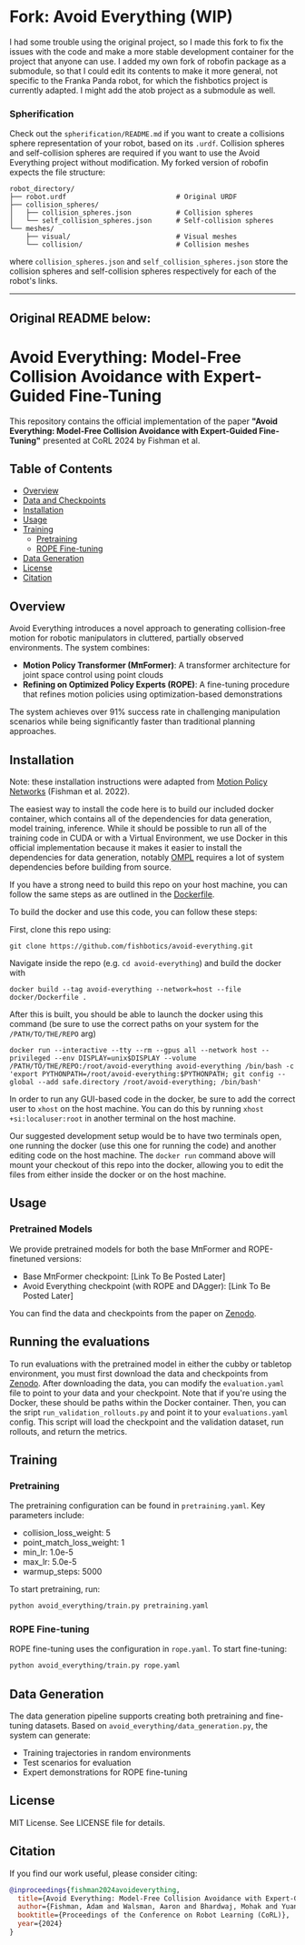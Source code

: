 # Fork: Avoid Everything (WIP)

I had some trouble using the original project, so I made this fork to fix the issues with the code and make a more stable development container for the project that anyone can use. I added my own fork of robofin package as a submodule, so that I could edit its contents to make it more general, not specific to the Franka Panda robot, for which the fishbotics project is currently adapted. I might add the atob project as a submodule as well. 

### Spherification

Check out the `spherification/README.md` if you want to create a collisions sphere representation of your robot, based on its `.urdf`. Collision spheres and self-collision spheres are required if you want to use the Avoid Everything project without modification. My forked version of robofin expects the file structure:
```
robot_directory/
├── robot.urdf                           # Original URDF
├── collision_spheres/
│   ├── collision_spheres.json           # Collision spheres
│   └── self_collision_spheres.json      # Self-collision spheres
└── meshes/
    ├── visual/                          # Visual meshes
    └── collision/                       # Collision meshes
```
where `collision_spheres.json` and `self_collision_spheres.json` store the collision spheres and self-collision spheres respectively for each of the robot's links.

---
Original README below:
---

# Avoid Everything: Model-Free Collision Avoidance with Expert-Guided Fine-Tuning

This repository contains the official implementation of the paper **"Avoid Everything: Model-Free Collision Avoidance with Expert-Guided Fine-Tuning"** presented at CoRL 2024 by Fishman et al.

## Table of Contents

- [Overview](#overview)
- [Data and Checkpoints](#data-and-checkpoints)
- [Installation](#installation)
- [Usage](#usage)
- [Training](#training)
  - [Pretraining](#pretraining)
  - [ROPE Fine-tuning](#rope-fine-tuning)
- [Data Generation](#data-generation)
- [License](#license)
- [Citation](#citation)

## Overview

Avoid Everything introduces a novel approach to generating collision-free motion for robotic manipulators in cluttered, partially observed environments. The system combines:

- **Motion Policy Transformer (MπFormer)**: A transformer architecture for joint space control using point clouds
- **Refining on Optimized Policy Experts (ROPE)**: A fine-tuning procedure that refines motion policies using optimization-based demonstrations

The system achieves over 91% success rate in challenging manipulation scenarios while being significantly faster than traditional planning approaches.

## Installation

Note: these installation instructions were adapted from [Motion Policy Networks](https://github.com/NVlabs/motion-policy-networks) (Fishman et al. 2022).

The easiest way to install the code here is to build our included docker container,
which contains all of the dependencies for data generation, model training,
inference. While it should be possible to run all of the training code in CUDA or with a Virtual Environment, we use Docker in this official implementation because it makes it easier to install the dependencies for data generation, notably [OMPL](https://ompl.kavrakilab.org/) requires a lot of system dependencies before building from source.

If you have a strong need to build this repo on your host machine, you can follow the same steps as are outlined in the [Dockerfile](docker/Dockerfile).

To build the docker and use this code, you can follow these steps:


First, clone this repo using:
```
git clone https://github.com/fishbotics/avoid-everything.git

```
Navigate inside the repo (e.g. `cd avoid-everything`) and build the docker with

```
docker build --tag avoid-everything --network=host --file docker/Dockerfile .

```
After this is built, you should be able to launch the docker using this command
(be sure to use the correct paths on your system for the `/PATH/TO/THE/REPO` arg)

```
docker run --interactive --tty --rm --gpus all --network host --privileged --env DISPLAY=unix$DISPLAY --volume /PATH/TO/THE/REPO:/root/avoid-everything avoid-everything /bin/bash -c 'export PYTHONPATH=/root/avoid-everything:$PYTHONPATH; git config --global --add safe.directory /root/avoid-everything; /bin/bash'
```
In order to run any GUI-based code in the docker, be sure to add the correct
user to `xhost` on the host machine. You can do this by running `xhost
+si:localuser:root` in another terminal on the host machine.

Our suggested development setup would be to have two terminals open, one
running the docker (use this one for running the code) and another editing
code on the host machine. The `docker run` command above will mount your
checkout of this repo into the docker, allowing you to edit the files from
either inside the docker or on the host machine.

## Usage

### Pretrained Models
We provide pretrained models for both the base MπFormer and ROPE-finetuned versions:
- Base MπFormer checkpoint: [Link To Be Posted Later]
- Avoid Everything checkpoint (with ROPE and DAgger): [Link To Be Posted Later]

You can find the data and checkpoints from the paper on [Zenodo](https://zenodo.org/records/15249565).

## Running the evaluations
To run evaluations with the pretrained model in either the cubby or tabletop environment, you must first download the data and checkpoints from [Zenodo](https://zenodo.org/records/15249565). After downloading the data, you can modify the `evaluation.yaml` file to point to your data and your checkpoint. Note that if you're using the Docker, these should be paths within the Docker container. Then, you can the sript `run_validation_rollouts.py` and point it to your `evaluations.yaml` config. This script will load the checkpoint and the validation dataset, run rollouts, and return the metrics.

## Training

### Pretraining
The pretraining configuration can be found in `pretraining.yaml`. Key parameters include:
- collision_loss_weight: 5
- point_match_loss_weight: 1
- min_lr: 1.0e-5
- max_lr: 5.0e-5
- warmup_steps: 5000

To start pretraining, run:
```bash
python avoid_everything/train.py pretraining.yaml
````

### ROPE Fine-tuning

ROPE fine-tuning uses the configuration in `rope.yaml`. To start fine-tuning:

```bash
python avoid_everything/train.py rope.yaml
```

## Data Generation

The data generation pipeline supports creating both pretraining and fine-tuning datasets. Based on `avoid_everything/data_generation.py`, the system can generate:

- Training trajectories in random environments
- Test scenarios for evaluation
- Expert demonstrations for ROPE fine-tuning

## License

MIT License. See LICENSE file for details.

## Citation

If you find our work useful, please consider citing:

```bibtex
@inproceedings{fishman2024avoideverything,
  title={Avoid Everything: Model-Free Collision Avoidance with Expert-Guided Fine-Tuning},
  author={Fishman, Adam and Walsman, Aaron and Bhardwaj, Mohak and Yuan, Wentao and Sundaralingam, Balakumar and Boots, Byron and Fox, Dieter},
  booktitle={Proceedings of the Conference on Robot Learning (CoRL)},
  year={2024}
}

```
